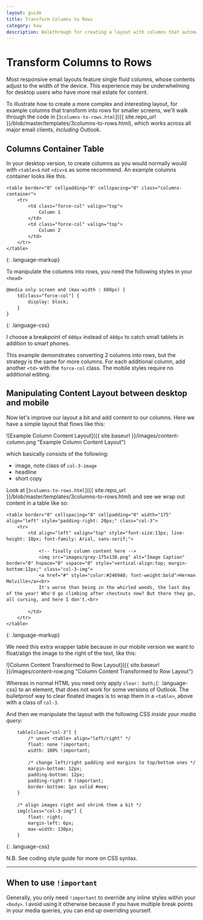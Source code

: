 ```yaml
---
layout: guide
title: Transform Columns to Rows
category: how
description: Walkthrough for creating a layout with columns that automatically transforms to rows for smaller devices.
---
```


# Transform Columns to Rows

Most responsive email layouts feature single fluid columns, whose contents adjust to the width of the device. This experience may be underwhelming for desktop users who have more real estate for content.

To illustrate how to create a more complex and interesting layout, for example columns that transform into rows for smaller screens, we'll walk through the code in [`3columns-to-rows.html`]({{ site.repo_url }}/blob/master/templates/3columns-to-rows.html), which works across all major email clients, *including* Outlook.

## Columns Container Table

In your desktop version, to create columns as you would normally would with `<table>`s _not_ `<div>`s as some recommend.
An example columns container looks like this.


    <table border="0" cellpadding="0" cellspacing="0" class="columns-container">
        <tr>
            <td class="force-col" valign="top">
                Column 1
            </td>
            <td class="force-col" valign="top">
                Column 2
            </td>
        </tr>
    </table>
{: .language-markup}

To manipulate the columns into rows, you need the following styles in your `<head>`


    @media only screen and (max-width : 600px) {
        td[class="force-col"] {
            display: block;
        }
    }
{: .language-css}


I choose a breakpoint of `600px` instead of `480px` to catch small tablets in addition to smart phones.

This example demonstrates converting 2 columns into rows, but the strategy is the same for more columns. For each additional column, add another `<td>` with the `force-col` class. The mobile styles require no additional editing.

## Manipulating Content Layout between desktop and mobile

Now let's improve our layout a bit and add content to our columns. Here we have a simple layout that flows like this:

![Example Column Content Layout]({{ site.baseurl }}/images/content-column.png "Example Column Content Layout")

which basically consists of the following:

* image, note class of `col-3-image`
* headline
* short copy


Look at [`3columns-to-rows.html`]({{ site.repo_url }}/blob/master/templates/3columns-to-rows.html) and see we wrap out content in a table like so:


    <table border="0" cellspacing="0" cellpadding="0" width="175" align="left" style="padding-right: 20px;" class="col-3">
        <tr>
            <td align="left" valign="top" style="font-size:13px; line-height: 18px; font-family: Arial, sans-serif;">

                <!-- finally column content here -->
                <img src="images/grey-175x130.png" alt="Image Caption" border="0" hspace="0" vspace="0" style="vertical-align:top; margin-bottom:12px;" class="col-3-img">
                <a href="#" style="color:#2469A0; font-weight:bold">Herman Melville</a><br>
                It's worse than being in the whirled woods, the last day of the year! Who'd go climbing after chestnuts now? But there they go, all cursing, and here I don't.<br>

            </td>
        </tr>
    </table>
{: .language-markup}

We need this extra wrapper table because in our mobile version we want to float/align the image to the right of the text, like this:

![Column Content Transformed to Row Layout]({{ site.baseurl }}/images/content-row.png "Column Content Transformed to Row Layout")

Whereas in normal HTML you need only apply `clear: both;`{: .language-css} to an element, that does not work for some versions of Outlook. The bulletproof way to clear floated images is to wrap them in a `<table>`, above with a class of `col-3`.

And then we manipulate the layout with the following CSS *inside your media query*:


        table[class="col-3"] {
            /* unset <table> align="left/right" */
            float: none !important;
            width: 100% !important;

            /* change left/right padding and margins to top/bottom ones */
            margin-bottom: 12px;
            padding-bottom: 12px;
            padding-right: 0 !important;
            border-bottom: 1px solid #eee;
        }

        /* align images right and shrink them a bit */
        img[class="col-3-img"] {
            float: right;
            margin-left: 6px;
            max-width: 130px;
        }
{: .language-css}

N.B. See coding style guide for more on CSS syntax.

----

## When to use `!important`

Generally, you only need `!important` to override any inline styles within your `<body>`. I avoid using it otherwise because if you have multiple break points in your media queries, you can end up overriding yourself.


